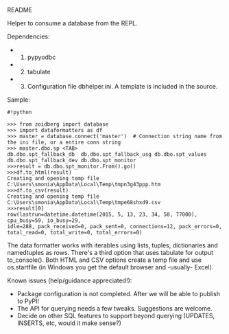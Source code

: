README


Helper to consume a database from the REPL.

Dependencies:

* 1) pypyodbc
* 2) tabulate
* 3) Configuration file dbhelper.ini. A template is included in the source.

Sample:

```
#!python

>>> from zoidberg import database
>>> import dataformatters as df
>>> master = database.connect('master')  # Connection string name from the ini file, or a entire conn string
>>> master.dbo.sp <TAB>
db.dbo.spt_fallback_db  db.dbo.spt_fallback_usg db.dbo.spt_values
db.dbo.spt_fallback_dev db.dbo.spt_monitor
>>>result = db.dbo.spt_monitor.From().go()
>>>df.to_html(result)
Creating and opening temp file C:\Users\smonia\AppData\Local\Temp\tmpn3g43ppp.htm
>>>df.to_csv(result)
Creating and opening temp file C:\Users\smonia\AppData\Local\Temp\tmpe68shxd9.csv
>>>result[0]
row(lastrun=datetime.datetime(2015, 5, 13, 23, 34, 58, 77000), cpu_busy=59, io_busy=29, 
idle=288, pack_received=0, pack_sent=0, connections=12, pack_errors=0, total_read=0, total_write=0, total_errors=0)

```
The data formatter works with iterables using lists, tuples, dictionaries and namedtuples as rows. There's a third option that uses tabulate for output to_console().
Both HTML and CSV options create a temp file and use os.startfile (in Windows you get the default browser and -usually- Excel).

Known issues (help/guidance appreciated!): 

* Package configuration is not completed. After we will be able to publish to PyPI!
* The API for querying needs a few tweaks. Suggestions are welcome.
* Decide on other SQL features to support beyond querying (UPDATES, INSERTS, etc, would it make sense?)


